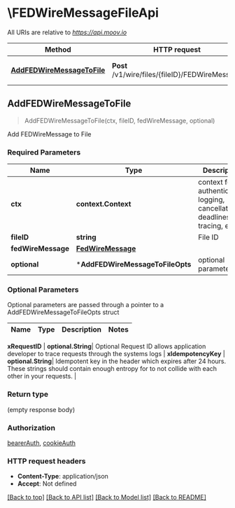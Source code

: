 # \FEDWireMessageFileApi

All URIs are relative to *https://api.moov.io*

Method | HTTP request | Description
------------- | ------------- | -------------
[**AddFEDWireMessageToFile**](FEDWireMessageFileApi.md#AddFEDWireMessageToFile) | **Post** /v1/wire/files/{fileID}/FEDWireMessage | Add FEDWireMessage to File



## AddFEDWireMessageToFile

> AddFEDWireMessageToFile(ctx, fileID, fedWireMessage, optional)

Add FEDWireMessage to File

### Required Parameters


Name | Type | Description  | Notes
------------- | ------------- | ------------- | -------------
**ctx** | **context.Context** | context for authentication, logging, cancellation, deadlines, tracing, etc.
**fileID** | **string**| File ID | 
**fedWireMessage** | [**FedWireMessage**](FedWireMessage.md)|  | 
 **optional** | ***AddFEDWireMessageToFileOpts** | optional parameters | nil if no parameters

### Optional Parameters

Optional parameters are passed through a pointer to a AddFEDWireMessageToFileOpts struct


Name | Type | Description  | Notes
------------- | ------------- | ------------- | -------------


 **xRequestID** | **optional.String**| Optional Request ID allows application developer to trace requests through the systems logs | 
 **xIdempotencyKey** | **optional.String**| Idempotent key in the header which expires after 24 hours. These strings should contain enough entropy for to not collide with each other in your requests. | 

### Return type

 (empty response body)

### Authorization

[bearerAuth](../README.md#bearerAuth), [cookieAuth](../README.md#cookieAuth)

### HTTP request headers

- **Content-Type**: application/json
- **Accept**: Not defined

[[Back to top]](#) [[Back to API list]](../README.md#documentation-for-api-endpoints)
[[Back to Model list]](../README.md#documentation-for-models)
[[Back to README]](../README.md)

